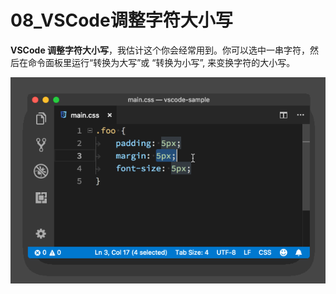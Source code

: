 # 08_VSCode调整字符大小写

**VSCode 调整字符大小写**，我估计这个你会经常用到。你可以选中一串字符，然后在命令面板里运行“转换为大写”或 “转换为小写”, 来变换字符的大小写。

![VSCode 调整字符大小写](image/shortcut-adv-13.gif)
